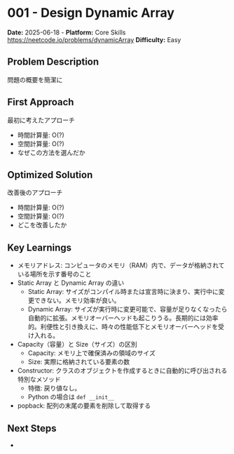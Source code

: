 # 001 - Design Dynamic Array

**Date:** 2025-06-18 -
**Platform:** Core Skills https://neetcode.io/problems/dynamicArray
**Difficulty:** Easy

## Problem Description

問題の概要を簡潔に

## First Approach

最初に考えたアプローチ

- 時間計算量: O(?)
- 空間計算量: O(?)
- なぜこの方法を選んだか

## Optimized Solution

改善後のアプローチ

- 時間計算量: O(?)
- 空間計算量: O(?)
- どこを改善したか

## Key Learnings

- メモリアドレス: コンピュータのメモリ（RAM）内で、データが格納されている場所を示す番号のこと
- Static Array と Dynamic Array の違い
  - Static Array: サイズがコンパイル時または宣言時に決まり、実行中に変更できない。メモリ効率が良い。
  - Dynamic Array: サイズが実行時に変更可能で、容量が足りなくなったら自動的に拡張。メモリオーバーヘッドも起こりうる。長期的には効率的。利便性と引き換えに、時々の性能低下とメモリオーバーヘッドを受け入れる。
- Capacity（容量）と Size（サイズ）の区別
  - Capacity: メモリ上で確保済みの領域のサイズ
  - Size: 実際に格納されている要素の数
- Constructor: クラスのオブジェクトを作成するときに自動的に呼び出される特別なメソッド
  - 特徴: 戻り値なし。
  - Python の場合は `def __init__`
- popback: 配列の末尾の要素を削除して取得する

## Next Steps

-
